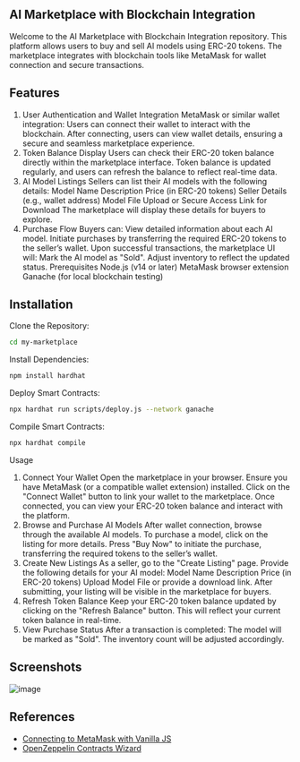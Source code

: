 ## AI Marketplace with Blockchain Integration
Welcome to the AI Marketplace with Blockchain Integration repository. This platform allows users to buy and sell AI models using ERC-20 tokens. The marketplace integrates with blockchain tools like MetaMask for wallet connection and secure transactions.

## Features
1. User Authentication and Wallet Integration
MetaMask or similar wallet integration: Users can connect their wallet to interact with the blockchain.
After connecting, users can view wallet details, ensuring a secure and seamless marketplace experience.
2. Token Balance Display
Users can check their ERC-20 token balance directly within the marketplace interface.
Token balance is updated regularly, and users can refresh the balance to reflect real-time data.
3. AI Model Listings
Sellers can list their AI models with the following details:
Model Name
Description
Price (in ERC-20 tokens)
Seller Details (e.g., wallet address)
Model File Upload or Secure Access Link for Download
The marketplace will display these details for buyers to explore.
 4. Purchase Flow
Buyers can:
View detailed information about each AI model.
Initiate purchases by transferring the required ERC-20 tokens to the seller’s wallet.
Upon successful transactions, the marketplace UI will:
Mark the AI model as "Sold".
Adjust inventory to reflect the updated status.
Prerequisites
Node.js (v14 or later)
MetaMask browser extension
Ganache (for local blockchain testing)

## Installation
Clone the Repository:

```bash
cd my-marketplace
```
Install Dependencies:

   ```bash
npm install hardhat
```
Deploy Smart Contracts:

   ```bash
npx hardhat run scripts/deploy.js --network ganache
```

Compile Smart Contracts:
   ```bash
npx hardhat compile
```
Usage
1. Connect Your Wallet
Open the marketplace in your browser.
Ensure you have MetaMask (or a compatible wallet extension) installed.
Click on the "Connect Wallet" button to link your wallet to the marketplace.
Once connected, you can view your ERC-20 token balance and interact with the platform.
2. Browse and Purchase AI Models
After wallet connection, browse through the available AI models.
To purchase a model, click on the listing for more details.
Press "Buy Now" to initiate the purchase, transferring the required tokens to the seller’s wallet.
3. Create New Listings
As a seller, go to the "Create Listing" page.
Provide the following details for your AI model:
Model Name
Description
Price (in ERC-20 tokens)
Upload Model File or provide a download link.
After submitting, your listing will be visible in the marketplace for buyers.
4. Refresh Token Balance
Keep your ERC-20 token balance updated by clicking on the "Refresh Balance" button.
This will reflect your current token balance in real-time.
5. View Purchase Status
After a transaction is completed:
The model will be marked as "Sold".
The inventory count will be adjusted accordingly.

## Screenshots
![image](https://github.com/user-attachments/assets/a0a22398-a203-44cb-93de-02a35803629d)




## References
- [Connecting to MetaMask with Vanilla JS](https://docs.web3js.org/guides/dapps/metamask-vanilla/)
- [OpenZeppelin Contracts Wizard](https://wizard.openzeppelin.com/)

